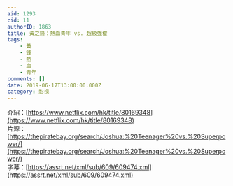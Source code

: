 ```yaml
---
aid: 1293
cid: 11
authorID: 1863
title: 黃之鋒：熱血青年 vs. 超級強權
tags:
    - 黃
    - 鋒
    - 熱
    - 血
    - 青年
comments: []
date: 2019-06-17T13:00:00.000Z
category: 影视
---
```


介紹：[https://www.netflix.com/hk/title/80169348](https://www.netflix.com/hk/title/80169348)  
片源：[https://thepiratebay.org/search/Joshua:%20Teenager%20vs.%20Superpower/](https://thepiratebay.org/search/Joshua:%20Teenager%20vs.%20Superpower/)  
字幕：[https://assrt.net/xml/sub/609/609474.xml](https://assrt.net/xml/sub/609/609474.xml)
